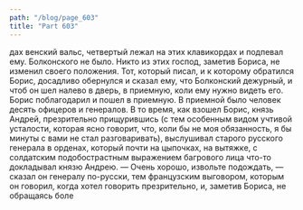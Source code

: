 ```yaml
---
path: "/blog/page_603"
title: "Part 603"
---
```


дах венский вальс, четвертый лежал на этих клавикордах и подпевал ему. Болконского не было. Никто из этих господ, заметив Бориса, не изменил своего положения. Тот, который писал, и к которому обратился Борис, досадливо обернулся и сказал ему, что Болконский дежурный, и чтоб он шел налево в дверь, в приемную, коли ему нужно видеть его. Борис поблагодарил и пошел в приемную. В приемной было человек десять офицеров и генералов. 
В то время, как взошел Борис, князь Андрей, презрительно прищурившись (с тем особенным видом учтивой усталости, которая ясно говорит, что, коли бы не моя обязанность, я бы минуты с вами не стал разговаривать), выслушивал старого русского генерала в орденах, который почти на цыпочках, на вытяжке, с солдатским подобострастным выражением багрового лица что-то докладывал князю Андрею.
— Очень хорошо, извольте подождать, — сказал он генералу по-русски, тем французским выговором, которым он говорил, когда хотел говорить презрительно, и, заметив Бориса, не обращаясь боле
